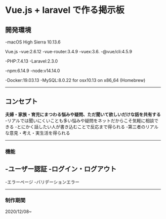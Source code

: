 # Vue.js + laravel で作る掲示板

## 開発環境
-macOS High Sierra 10.13.6

Vue.js
    -vue:2.6.12
    -vue-router:3.4.9
    -vuex:3.6.
    -@vue/cli:4.5.9

-PHP:7.4.13
-Laravel:2.3.0

-npm:6.14.9
-node:v14.14.0

-Docker:19.03.13
-MySQL:8.0.22 for osx10.13 on x86_64 (Homebrew)

***

## コンセプト
**夫婦・家族・育児にまつわる悩みや疑問、ただ聞いて欲しいだけな話を共有する**
    -リアルでは聞いにくいことも多い悩みや疑問をネットだからこそ気軽に相談できる
    -とにかく話したい人が書き込むことで反応まで得られる
    -第三者のリアルな意見・考え・実生活を得られる

***

### 機能
-ユーザー認証
-ログイン・ログアウト
-
-エラーページ
-バリデーションエラー

***

### 制作期間
2020/12/08~